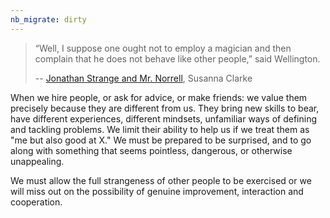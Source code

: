 ```yaml
---
nb_migrate: dirty
---
```


> “Well, I suppose one ought not to employ a magician and then complain that he does not behave like other people,” said Wellington.
>
> -- [Jonathan Strange and Mr. Norrell](https://amzn.to/3enV17b), Susanna Clarke

When we hire people, or ask for advice, or make friends: we value them precisely because they are different from us. They bring new skills to bear, have different experiences, different mindsets, unfamiliar ways of defining and tackling problems. We limit their ability to help us if we treat them as "me but also good at X." We must be prepared to be surprised, and to go along with something that seems pointless, dangerous, or otherwise unappealing.

We must allow the full strangeness of other people to be exercised or we will miss out on the possibility of genuine improvement, interaction and cooperation.
